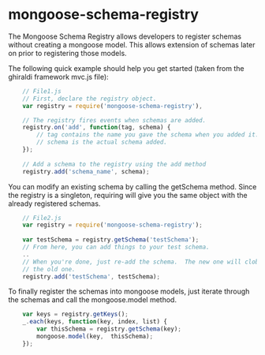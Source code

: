 mongoose-schema-registry
========================

The Mongoose Schema Registry allows developers to register schemas without creating a mongoose model.  This allows extension of schemas later on prior to registering those models.

The following quick example should help you get started (taken from the ghiraldi framework mvc.js file):
```javascript
    // File1.js
    // First, declare the registry object.
    var registry = require('mongoose-schema-registry'),

    // The registry fires events when schemas are added.
    registry.on('add', function(tag, schema) {
        // tag contains the name you gave the schema when you added it.
        // schema is the actual schema added.
    });
    
    // Add a schema to the registry using the add method
    registry.add('schema_name', schema);
```
    
You can modify an existing schema by calling the getSchema method.  Since the
registry is a singleton, requiring will give you the same object with the already
registered schemas.
```javascript
    // File2.js
    var registry = require('mongoose-schema-registry');
    
    var testSchema = registry.getSchema('testSchema');
    // From here, you can add things to your test schema.
    ..
    // When you're done, just re-add the schema.  The new one will clobber 
    // the old one.
    registry.add('testSchema', testSchema);
```
To finally register the schemas into mongoose models, just iterate through the
schemas and call the mongoose.model method.
```javascript
    var keys = registry.getKeys();
    _.each(keys, function(key, index, list) {
        var thisSchema = registry.getSchema(key);
        mongoose.model(key,  thisSchema);
    });
```